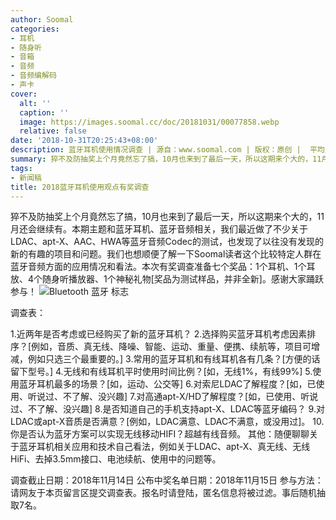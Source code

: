 ```yaml
---
author: Soomal
categories:
- 耳机
- 随身听
- 音箱
- 音频
- 音频编解码
- 声卡
cover:
  alt: ''
  caption: ''
  image: https://images.soomal.cc/doc/20181031/00077858.webp
  relative: false
date: '2018-10-31T20:25:43+08:00'
description: 蓝牙耳机使用情况调查 | 源自：www.soomal.com | 版权：原创 |  平均/总评分：10.00/160
summary: 猝不及防抽奖上个月竟然忘了搞，10月也来到了最后一天，所以这期来个大的，11月还会继续有。本期主题和蓝牙耳机、蓝牙音频相关，我们最近做了不少相关测试，也想了解大家的看法……
tags:
- 新闻稿
title: 2018蓝牙耳机使用观点有奖调查
---
```


猝不及防抽奖上个月竟然忘了搞，10月也来到了最后一天，所以这期来个大的，11月还会继续有。本期主题和蓝牙耳机、蓝牙音频相关，我们最近做了不少关于LDAC、apt-X、AAC、HWA等蓝牙音频Codec的测试，也发现了以往没有发现的新的有趣的项目和问题。我们也想顺便了解一下Soomal读者这个比较特定人群在蓝牙音频方面的应用情况和看法。本次有奖调查准备七个奖品：1个耳机、1个耳放、4个随身听播放器、1个神秘礼物[奖品为测试样品，并非全新]。感谢大家踊跃参与！
![Bluetooth 蓝牙 标志](https://images.soomal.cc/doc/20090426/00001630.webp)




调查表：


1.近两年是否考虑或已经购买了新的蓝牙耳机？
2.选择购买蓝牙耳机考虑因素排序？[例如，音质、真无线、降噪、智能、运动、重量、便携、续航等，项目可增减，例如只选三个最重要的。]
3.常用的蓝牙耳机和有线耳机各有几条？[方便的话留下型号。]
4.无线和有线耳机平时使用时间比例？[如，无线1%，有线99%]
5.使用蓝牙耳机最多的场景？[如，运动、公交等]
6.对索尼LDAC了解程度？[如，已使用、听说过、不了解、没兴趣]
7.对高通apt-X/HD了解程度？[如，已使用、听说过、不了解、没兴趣]
8.是否知道自己的手机支持apt-X、LDAC等蓝牙编码？
9.对LDAC或apt-X音质是否满意？[例如，LDAC满意、LDAC不满意，或没用过]。
10.你是否认为蓝牙方案可以实现无线移动HIFI？超越有线音频。
其他：随便聊聊关于蓝牙耳机相关应用和技术自己看法，例如关于LDAC、apt-X、真无线、无线HiFi、去掉3.5mm接口、电池续航、使用中的问题等。




调查截止日期：2018年11月14日
公布中奖名单日期：2018年11月15日
参与方法：请网友于本页留言区提交调查表。报名时请登陆，匿名信息将被过滤。事后随机抽取7名。